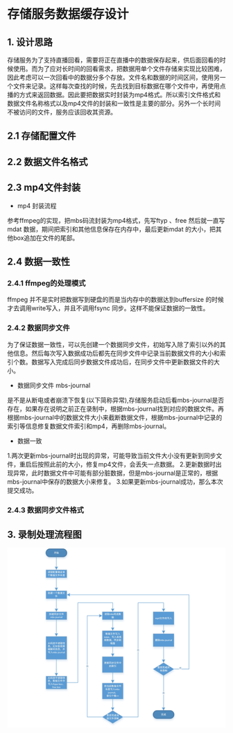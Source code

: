 # 存储服务数据缓存设计
## 1. 设计思路
存储服务为了支持直播回看，需要将正在直播中的数据保存起来，供后面回看的时候使用。而为了应对长时间的回看需求，把数据用单个文件存储来实现比较困难，因此考虑可以一次回看中的数据分多个存放。文件名和数据的时间区间，使用另一个文件来记录。这样每次查找的时候，先去找到目标数据在哪个文件中，再使用点播的方式来返回数据。因此要把数据实时封装为mp4格式。所以索引文件格式和数据文件名称格式以及mp4文件的封装和一致性是主要的部分。另外一个长时间不被访问的文件，服务应该回收其资源。


## 2.1 存储配置文件
## 2.2 数据文件名格式

## 2.3 mp4文件封装
* mp4 封装流程

参考ffmpeg的实现，把mbs码流封装为mp4格式，先写ftyp 、free 然后就一直写mdat 数据，期间把索引和其他信息保存在内存中，最后更新mdat 的大小，把其他box追加在文件的尾部。


## 2.4 数据一致性

### 2.4.1 ffmpeg的处理模式
ffmpeg 并不是实时把数据写到硬盘的而是当内存中的数据达到buffersize 的时候才去调用write写入，并且不调用fsync 同步。这样不能保证数据的一致性。

### 2.4.2 数据同步文件
为了保证数据一致性，可以先创建一个数据同步文件，初始写入除了索引以外的其他信息。然后每次写入数据成功后都先在同步文件中记录当前数据文件的大小和索引个数。数据写入完成后同步数据文件成功后，在同步文件中更新数据文件的大小。

* 数据同步文件 mbs-journal

是不是从断电或者崩溃下恢复(以下简称异常),存储服务启动后看mbs-journal是否存在，如果存在说明之前正在录制中，根据mbs-journal找到对应的数据文件。再根据mbs-journal中的数据文件大小来截断数据文件，根据mbs-journal中记录的索引等信息修复数据文件索引和mp4，再删除mbs-journal。

* 数据一致

1.两次更新mbs-journal时出现的异常，可能导致当前文件大小没有更新到同步文件，重启后按照此前的大小，修复mp4文件，会丢失一点数据。
2.更新数据时出现异常，此时数据文件中可能有部分脏数据，但是mbs-journal是正常的，根据mbs-journal中保存的数据大小来修复。
3.如果更新mbs-journal成功，那么本次提交成功。

### 2.4.3 数据同步文件格式


## 3. 录制处理流程图
![数据处理流程图](image/001.jpg)
